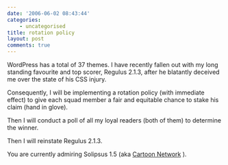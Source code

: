 ```yaml
---
date: '2006-06-02 08:43:44'
categories:
    - uncategorised
title: rotation policy
layout: post
comments: true
---
```

WordPress has a total of 37 themes. I have recently fallen out with my
long standing favourite and top scorer, Regulus 2.1.3, after he
blatantly deceived me over the state of his CSS injury.

Consequently, I will be implementing a rotation policy (with immediate
effect) to give each squad member a fair and equitable chance to stake
his claim (hand in glove).

Then I will conduct a poll of all my loyal readers (both of them) to
determine the winner.

Then I will reinstate Regulus 2.1.3.

You are currently admiring Solipsus 1.5 (aka
[Cartoon Network](http://www.nbrightside.com/blog/2006/05/31/cartoon-network/)
).

